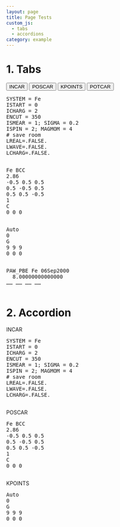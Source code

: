 ```yaml
---
layout: page
title: Page Tests
custom_js: 
  - tabs
  - accordions
category: example
---
```


# 1. Tabs

<div class="tab">
  <button class="tablinks" onclick="tabs(event, 'INCAR')" id="defaultOpen">INCAR</button>
  <button class="tablinks" onclick="tabs(event, 'POSCAR')">POSCAR</button>
  <button class="tablinks" onclick="tabs(event, 'KPOINTS')">KPOINTS</button>
    <button class="tablinks" onclick="tabs(event, 'POTCAR')">POTCAR</button>
</div>

<div id="INCAR" class="tabcontent">
  <pre>
SYSTEM = Fe
ISTART = 0
ICHARG = 2
ENCUT = 350
ISMEAR = 1; SIGMA = 0.2
ISPIN = 2; MAGMOM = 4
# save room
LREAL=.FALSE.
LWAVE=.FALSE.
LCHARG=.FALSE.
  </pre>
</div>

<div id="POSCAR" class="tabcontent">
  <pre>
Fe BCC
2.86
-0.5 0.5 0.5 
0.5 -0.5 0.5
0.5 0.5 -0.5
1
C
0 0 0
  </pre>
</div>

<div id="KPOINTS" class="tabcontent">
  <pre>
Auto
0
G
9 9 9
0 0 0
  </pre>
</div>

<div id="POTCAR" class="tabcontent">
  <pre>
PAW_PBE Fe 06Sep2000                   
  8.00000000000000
…… …… …… ……     
  </pre>
</div>


# 2. Accordion


<div class="accordion">
	<div class="accordion-item">
		<div class="accordion-item-header">INCAR</div>
		<div class="accordion-item-body">
			 <pre>
SYSTEM = Fe
ISTART = 0
ICHARG = 2
ENCUT = 350
ISMEAR = 1; SIGMA = 0.2
ISPIN = 2; MAGMOM = 4
# save room
LREAL=.FALSE.
LWAVE=.FALSE.
LCHARG=.FALSE.
  </pre>
		</div>
	</div>
	<div class="accordion-item">
		<div class="accordion-item-header">POSCAR</div>
		<div class="accordion-item-body">
			  <pre>
Fe BCC
2.86
-0.5 0.5 0.5 
0.5 -0.5 0.5
0.5 0.5 -0.5
1
C
0 0 0
  </pre>
		</div>
	</div>
	<div class="accordion-item">
		<div class="accordion-item-header">KPOINTS</div>
		<div class="accordion-item-body">
			<pre>
Auto
0
G
9 9 9
0 0 0
  </pre>
		</div>
	</div>
</div>